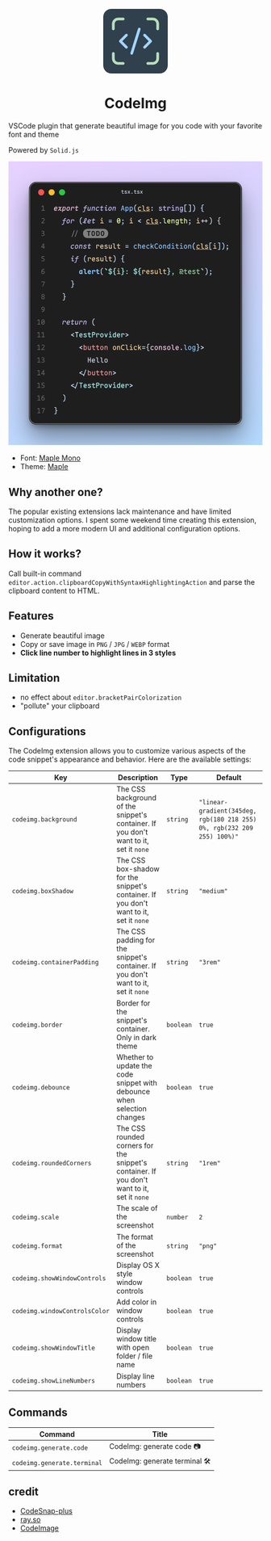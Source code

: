<p align="center">
  <img height="128" src="./resources/icon.png"></img>
  <h1 align="center">CodeImg</h1>
</p>



VSCode plugin that generate beautiful image for you code with your favorite font and theme

Powered by `Solid.js`

![](./resources/showcase.png)

- Font: [Maple Mono](https://github.com/subframe7536/maple-font/tree/variable)
- Theme: [Maple](https://github.com/subframe7536/vscode-theme-maple)

## Why another one?

The popular existing extensions lack maintenance and have limited customization options. I spent some weekend time creating this extension, hoping to add a more modern UI and additional configuration options.

## How it works?

Call built-in command `editor.action.clipboardCopyWithSyntaxHighlightingAction` and parse the clipboard content to HTML.

## Features

- Generate beautiful image
- Copy or save image in `PNG` / `JPG` / `WEBP` format
- **Click line number to highlight lines in 3 styles**

## Limitation

- no effect about `editor.bracketPairColorization`
- "pollute" your clipboard

## Configurations

The CodeImg extension allows you to customize various aspects of the code snippet's appearance and behavior. Here are the available settings:

<!-- configs -->

| Key                           | Description                                                                                 | Type      | Default                                                                 |
| ----------------------------- | ------------------------------------------------------------------------------------------- | --------- | ----------------------------------------------------------------------- |
| `codeimg.background`          | The CSS background of the snippet's container. If you don't want to it, set it `none`       | `string`  | `"linear-gradient(345deg, rgb(180 218 255) 0%, rgb(232 209 255) 100%)"` |
| `codeimg.boxShadow`           | The CSS box-shadow for the snippet's container. If you don't want to it, set it `none`      | `string`  | `"medium"`                                                              |
| `codeimg.containerPadding`    | The CSS padding for the snippet's container. If you don't want to it, set it `none`         | `string`  | `"3rem"`                                                                |
| `codeimg.border`              | Border for the snippet's container. Only in dark theme                                      | `boolean` | `true`                                                                  |
| `codeimg.debounce`            | Whether to update the code snippet with debounce when selection changes                     | `boolean` | `true`                                                                  |
| `codeimg.roundedCorners`      | The CSS rounded corners for the snippet's container. If you don't want to it, set it `none` | `string`  | `"1rem"`                                                                |
| `codeimg.scale`               | The scale of the screenshot                                                                 | `number`  | `2`                                                                     |
| `codeimg.format`              | The format of the screenshot                                                                | `string`  | `"png"`                                                                 |
| `codeimg.showWindowControls`  | Display OS X style window controls                                                          | `boolean` | `true`                                                                  |
| `codeimg.windowControlsColor` | Add color in window controls                                                                | `boolean` | `true`                                                                  |
| `codeimg.showWindowTitle`     | Display window title with open folder / file name                                           | `boolean` | `true`                                                                  |
| `codeimg.showLineNumbers`     | Display line numbers                                                                        | `boolean` | `true`                                                                  |

<!-- configs -->

## Commands

<!-- commands -->

| Command                     | Title                          |
| --------------------------- | ------------------------------ |
| `codeimg.generate.code`     | CodeImg: generate code 📷      |
| `codeimg.generate.terminal` | CodeImg: generate terminal 🛠️ |

<!-- commands -->

## credit

- [CodeSnap-plus](https://github.com/huibizhang/CodeSnap-plus)
- [ray.so](https://ray.so)
- [CodeImage](https://codeimage.dev/)
